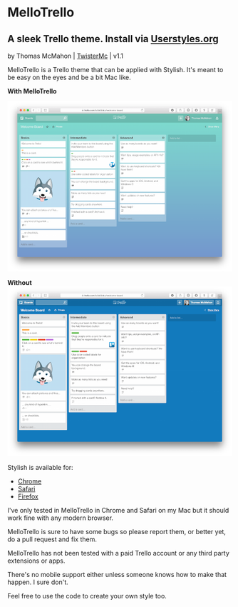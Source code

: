 # MelloTrello
## A sleek Trello theme. Install via [Userstyles.org](https://userstyles.org/styles/119907/mellotrello)

by Thomas McMahon | [TwisterMc](http://www.twistermc.com) | v1.1

MelloTrello is a Trello theme that can be applied with Stylish. It's meant to be easy on the eyes and be a bit  Mac like.

**With MelloTrello**

![image](after.png)

**Without**
![image](before.png)

Stylish is available for:

- [Chrome](https://chrome.google.com/webstore/detail/stylish/fjnbnpbmkenffdnngjfgmeleoegfcffe)
- [Safari](http://sobolev.us/stylish/)
- [Firefox](https://addons.mozilla.org/en-US/firefox/addon/stylish/?src=external-userstyleshome)

I've only tested in MelloTrello in Chrome and Safari on my Mac but it should work fine with any modern browser.

MelloTrello is sure to have some bugs so please report them, or better yet, do a pull request and fix them.

MelloTrello has not been tested with a paid Trello account or any third party extensions or apps.

There's no mobile support either unless someone knows how to make that happen. I sure don't.

Feel free to use the code to create your own style too.
